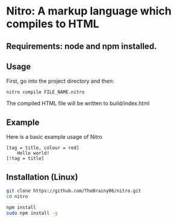 # Nitro: A markup language which compiles to HTML

## Requirements: node and npm installed.

## Usage
First, go into the project directory and then:
```
nitro compile FILE_NAME.nitro
```
The compiled HTML file will be written to build/index.html

## Example
Here is a basic example usage of Nitro
```
[tag = title, colour = red]
    Hello world!
[!tag = title]
```

## Installation (Linux)
```sh
git clone https://github.com/TheBrainy06/nitro.git
cd nitro

npm install
sudo npm install -g
```
